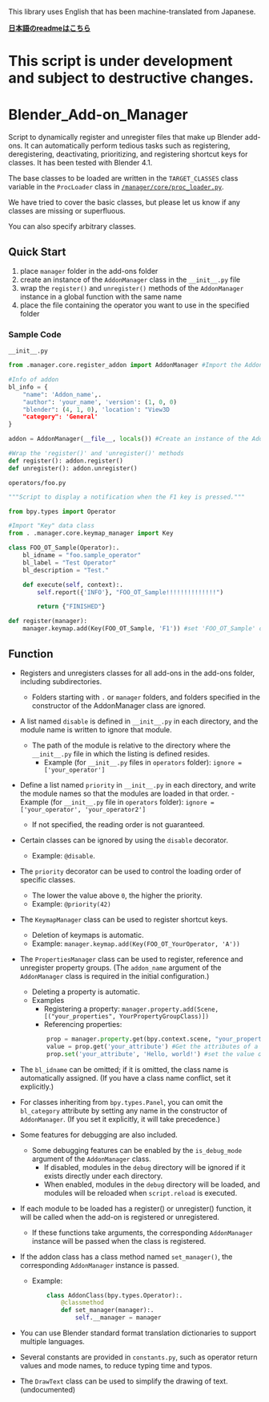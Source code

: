 This library uses English that has been machine-translated from Japanese.

__[日本語のreadmeはこちら](README.ja.md)__

# __This script is under development and subject to destructive changes.__

# Blender_Add-on_Manager
Script to dynamically register and unregister files that make up Blender add-ons.
It can automatically perform tedious tasks such as registering, deregistering, deactivating, prioritizing, and registering shortcut keys for classes.
It has been tested with Blender 4.1.

The base classes to be loaded are written in the `TARGET_CLASSES` class variable in the `ProcLoader` class in [`/manager/core/proc_loader.py`](/manager/core/proc_loader.py).

We have tried to cover the basic classes, but please let us know if any classes are missing or superfluous.

You can also specify arbitrary classes.

## Quick Start
1. place `manager` folder in the add-ons folder
2. create an instance of the `AddonManager` class in the `__init__.py` file
3. wrap the `register()` and `unregister()` methods of the `AddonManager` instance in a global function with the same name
4. place the file containing the operator you want to use in the specified folder

### Sample Code

`__init__.py`
```python
from .manager.core.register_addon import AddonManager #Import the AddonManager class

#Info of addon
bl_info = {
    "name": 'Addon_name',.
    "author": 'your_name', 'version': (1, 0, 0)
    "blender": (4, 1, 0), 'location': "View3D
    "category": 'General'
}

addon = AddonManager(__file__, locals()) #Create an instance of the AddonManager class

#Wrap the 'register()' and 'unregister()' methods
def register(): addon.register()
def unregister(): addon.unregister()
```
`operators/foo.py`
```python
"""Script to display a notification when the F1 key is pressed."""

from bpy.types import Operator

#Import "Key" data class
from . .manager.core.keymap_manager import Key

class FOO_OT_Sample(Operator):.
    bl_idname = "foo.sample_operator"
    bl_label = "Test Operator"
    bl_description = "Test."

    def execute(self, context):.
        self.report({'INFO'}, "FOO_OT_Sample!!!!!!!!!!!!!!")

        return {"FINISHED"}

def register(manager):
    manager.keymap.add(Key(FOO_OT_Sample, 'F1')) #set 'FOO_OT_Sample' operator to run when the F1 key is pressed
```


## Function
- Registers and unregisters classes for all add-ons in the add-ons folder, including subdirectories.
    - Folders starting with `.` or `manager` folders, and folders specified in the constructor of the AddonManager class are ignored.
- A list named `disable` is defined in `__init__.py` in each directory, and the module name is written to ignore that module.
    - The path of the module is relative to the directory where the `__init__.py` file in which the listing is defined resides.
        - Example (for `__init__.py` files in `operators` folder): `ignore = ['your_operator']`
- Define a list named `priority` in `__init__.py` in each directory, and write the module names so that the modules are loaded in that order.
        - Example (for `__init__.py` file in `operators` folder): `ignore = ['your_operator', 'your_operator2']`
    - If not specified, the reading order is not guaranteed.
- Certain classes can be ignored by using the `disable` decorator.
    - Example: `@disable`.
- The `priority` decorator can be used to control the loading order of specific classes.
    - The lower the value above `0`, the higher the priority.
    - Example: `@priority(42)`
- The `KeymapManager` class can be used to register shortcut keys.
    - Deletion of keymaps is automatic.
    - Example: `manager.keymap.add(Key(FOO_OT_YourOperator, 'A'))`
- The `PropertiesManager` class can be used to register, reference and unregister property groups. (The `addon_name` argument of the `AddonManager` class is required in the initial configuration.)
    - Deleting a property is automatic.
    - Examples
        - Registering a property: `manager.property.add(Scene, [("your_properties", YourPropertyGroupClass)])`
        - Referencing properties:
        ```python
            prop = manager.property.get(bpy.context.scene, "your_properties") #Get properties
            value = prop.get('your_attribute') #Get the attributes of a property
            prop.set('your_attribute', 'Hello, world!') #set the value of the property
        ```
- The `bl_idname` can be omitted; if it is omitted, the class name is automatically assigned. (If you have a class name conflict, set it explicitly.)
- For classes inheriting from `bpy.types.Panel`, you can omit the `bl_category` attribute by setting any name in the constructor of `AddonManager`. (If you set it explicitly, it will take precedence.)
- Some features for debugging are also included.
    - Some debugging features can be enabled by the `is_debug_mode` argument of the `AddonManager` class.
        - If disabled, modules in the `debug` directory will be ignored if it exists directly under each directory.
        - When enabled, modules in the `debug` directory will be loaded, and modules will be reloaded when `script.reload` is executed.

- If each module to be loaded has a register() or unregister() function, it will be called when the add-on is registered or unregistered.
    - If these functions take arguments, the corresponding `AddonManager` instance will be passed when the class is registered.
- If the addon class has a class method named `set_manager()`, the corresponding `AddonManager` instance is passed.
    - Example:
        ```python
            class AddonClass(bpy.types.Operator):.
                @classmethod
                def set_manager(manager):.
                    self.__manager = manager
        ```
- You can use Blender standard format translation dictionaries to support multiple languages.
- Several constants are provided in `constants.py`, such as operator return values and mode names, to reduce typing time and typos.
- The `DrawText` class can be used to simplify the drawing of text. (undocumented)